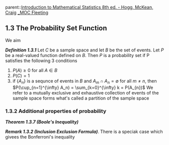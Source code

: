 parent::[Introduction to Mathematical Statistics 8th ed. - Hogg, McKean, Craig](Introduction%20to%20Mathematical%20Statistics%208th%20ed.%20-%20Hogg,%20McKean,%20Craig.md) [_MOC Fleeting](_MOC%20Fleeting.md)
## 1.3 The Probability Set Function

We aim

***Definition 1.3.1*** Let $C$ be a sample space and let $B$ be the set of events. Let $P$ be a real-valued function defined on $B$. Then $P$ is a probability set if P satisfies the following 3 conditions
1. $P(A)\ge 0$ for all $A \in B$ 
2. $P(C) = 1$
3. if $\{A_n\}$ is a sequnce of events in $B$ and $A_m \cap A_n = \emptyset$ for all $m \ne n$, then $P(\cup_{n=1}^{\infty} A_n) = \sum_{k=0}^{\infty} k = P(A_{n})$ 
We refer to a mutually exclusive and exhaustive collection of events of the sample space forms what's called a partition of the sample space

### 1.3.2 Additional properties of probability
***Theorem 1.3.7 (Boole's Inequality)***

***Remark 1.3.2 (Inclusion Exclusion Formula)***. There is a speciak case which givees the Bonferroni's inequality

